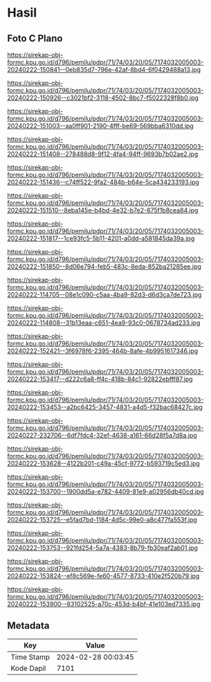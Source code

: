 # Hasil

## Foto C Plano

https://sirekap-obj-formc.kpu.go.id/d796/pemilu/pdpr/71/74/03/20/05/7174032005003-20240222-150841--0eb835d7-796e-42af-8bd4-6f0429488a13.jpg

https://sirekap-obj-formc.kpu.go.id/d796/pemilu/pdpr/71/74/03/20/05/7174032005003-20240222-150926--c3021bf2-3118-4502-8bc7-f5022328f8b0.jpg

https://sirekap-obj-formc.kpu.go.id/d796/pemilu/pdpr/71/74/03/20/05/7174032005003-20240222-151003--aa0ff901-2190-4fff-be69-569bba6310dd.jpg

https://sirekap-obj-formc.kpu.go.id/d796/pemilu/pdpr/71/74/03/20/05/7174032005003-20240222-151408--278488d8-9f12-4fa4-94ff-9693b7b02ae2.jpg

https://sirekap-obj-formc.kpu.go.id/d796/pemilu/pdpr/71/74/03/20/05/7174032005003-20240222-151436--c74ff522-9fa2-484b-b64e-5ca434233193.jpg

https://sirekap-obj-formc.kpu.go.id/d796/pemilu/pdpr/71/74/03/20/05/7174032005003-20240222-151510--8eba145e-b4bd-4e32-b7e2-875f1b8cea84.jpg

https://sirekap-obj-formc.kpu.go.id/d796/pemilu/pdpr/71/74/03/20/05/7174032005003-20240222-151817--1ce93fc5-5b11-4201-a0dd-a581845da39a.jpg

https://sirekap-obj-formc.kpu.go.id/d796/pemilu/pdpr/71/74/03/20/05/7174032005003-20240222-151850--8d06e794-feb5-483c-8eda-852ba21285ee.jpg

https://sirekap-obj-formc.kpu.go.id/d796/pemilu/pdpr/71/74/03/20/05/7174032005003-20240222-114705--08e1c090-c5aa-4ba9-82d3-d6d3ca7de723.jpg

https://sirekap-obj-formc.kpu.go.id/d796/pemilu/pdpr/71/74/03/20/05/7174032005003-20240222-114808--31b13eaa-c651-4ea9-93c0-0678734ad233.jpg

https://sirekap-obj-formc.kpu.go.id/d796/pemilu/pdpr/71/74/03/20/05/7174032005003-20240222-152421--3f6978f6-2395-464b-8afe-4b9951617346.jpg

https://sirekap-obj-formc.kpu.go.id/d796/pemilu/pdpr/71/74/03/20/05/7174032005003-20240222-153417--d222c6a8-ff4c-418b-84c1-92822ebfff87.jpg

https://sirekap-obj-formc.kpu.go.id/d796/pemilu/pdpr/71/74/03/20/05/7174032005003-20240222-153453--a2bc6425-3457-4831-a4d5-f32bac68427c.jpg

https://sirekap-obj-formc.kpu.go.id/d796/pemilu/pdpr/71/74/03/20/05/7174032005003-20240227-232706--6df7fdc4-32ef-4638-a161-66d28f5a7d8a.jpg

https://sirekap-obj-formc.kpu.go.id/d796/pemilu/pdpr/71/74/03/20/05/7174032005003-20240222-153628--4122b201-c49a-45cf-9772-b593719c5ed3.jpg

https://sirekap-obj-formc.kpu.go.id/d796/pemilu/pdpr/71/74/03/20/05/7174032005003-20240222-153700--1900dd5a-e782-4409-81e9-a02956db40cd.jpg

https://sirekap-obj-formc.kpu.go.id/d796/pemilu/pdpr/71/74/03/20/05/7174032005003-20240222-153725--e5fad7bd-1184-4d5c-99e0-a8c477fa553f.jpg

https://sirekap-obj-formc.kpu.go.id/d796/pemilu/pdpr/71/74/03/20/05/7174032005003-20240222-153753--921fd254-5a7a-4383-8b79-fb30eaf2ab01.jpg

https://sirekap-obj-formc.kpu.go.id/d796/pemilu/pdpr/71/74/03/20/05/7174032005003-20240222-153824--ef8c569e-fe60-4577-8733-410e2f520b79.jpg

https://sirekap-obj-formc.kpu.go.id/d796/pemilu/pdpr/71/74/03/20/05/7174032005003-20240222-153900--83102525-a70c-453d-b4bf-41e103ed7335.jpg


## Metadata

| Key        | Value               |
| ---------- | ------------------- |
| Time Stamp | 2024-02-28 00:03:45 |
| Kode Dapil | 7101                |



